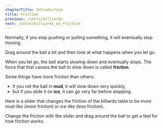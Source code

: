 ```yaml
---
chapterTitle: Introduction
title: Friction
previous: /intro/billiards
next: /intro/billiards_no_friction
---
```


<script>
    var sim = createSimulation({
        initialize: function(simulation) {
            var p = simulation.parameters;
            p.friction = 0.2;

            initBilliards(simulation, 1);

    		setToolbarAvailableTools(simulation.toolbar, ["move"]);
        }
    });
</script>


<div id="chapter">

<div class="page">
<div class="stepLog twoColumn">
Normally, if you stop pushing or pulling something, it will eventually stop moving.

Drag around the ball a bit and then look at what happens when you let go.

<script>
    var isDragging = false
	cue(function () {
        if (sim.mouse.mode === MouseMode.move)
        {
            isDragging = true;
        }

        var didJustLetGo = isDragging && (sim.mouse.mode === MouseMode.none);
        return didJustLetGo;
    });
	endStep();
</script>

When you let go, the ball starts slowing down and eventually stops.
The force that that causes the ball to slow down is called **friction**.

Some things have more friction than others: 

* if you roll the ball in **mud**, it will slow down very quickly,
* but if you slide it on **ice**, it can go very far before stopping.

Here is a slider that changes the friction of the billiards table to be more _mud-like_ (_more_ friction) or _ice-like_ (_less_ friction).

<script>
createSliderHere({
    object: sim.parameters,
    name: "friction",
    min: 0.04, max: 2,
    minLabel: "Ice", maxLabel: "Mud",
    transform: x => Math.exp(x),
    inverseTransform: x => Math.log(x),
});
</script>

Change the friction with the slider and drag around the ball to get a feel for how friction works.

</div>

<div class="twoColumn">
<script>
	insertHere(sim.div);
</script>
</div>
</div>
</div>